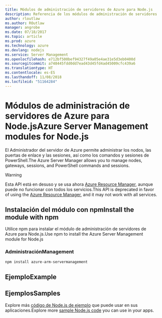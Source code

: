 ```yaml
---
title: Módulos de administración de servidores de Azure para Node.js
description: Referencia de los módulos de administración de servidores de Azure para Node.js
author: rloutlaw
ms.author: ROutlaw
manager: angrobe
ms.date: 07/18/2017
ms.topic: article
ms.prod: azure
ms.technology: azure
ms.devlang: nodejs
ms.service: Server Management
ms.openlocfilehash: e712bf500bef94327f49a05e4ae31e5d3eb0400d
ms.sourcegitcommit: a748445fdd0dd7ead43d45fd4ad45009cfc439a6
ms.translationtype: HT
ms.contentlocale: es-ES
ms.lasthandoff: 11/08/2018
ms.locfileid: "51164284"
---
```

# <a name="azure-server-management-modules-for-nodejs"></a><span data-ttu-id="3f6be-103">Módulos de administración de servidores de Azure para Node.js</span><span class="sxs-lookup"><span data-stu-id="3f6be-103">Azure Server Management modules for Node.js</span></span>

<span data-ttu-id="3f6be-104">El Administrador del servidor de Azure permite administrar los nodos, las puertas de enlace y las sesiones, así como los comandos y sesiones de PowerShell.</span><span class="sxs-lookup"><span data-stu-id="3f6be-104">The Azure Server Manager allows you to manage nodes, gateways, sessions, and PowerShell commands and sessions.</span></span>

> [!WARNING]
> <span data-ttu-id="3f6be-105">Esta API está en desuso y se usa ahora [Azure Resource Manager](/javascript/api/overview/azure/resources), aunque puede no funcionar con todos los servicios.</span><span class="sxs-lookup"><span data-stu-id="3f6be-105">This API is deprecated in favor of using the [Azure Resource Manager](/javascript/api/overview/azure/resources), and it may not work with all services.</span></span>

## <a name="install-the-module-with-npm"></a><span data-ttu-id="3f6be-106">Instalación del módulo con npm</span><span class="sxs-lookup"><span data-stu-id="3f6be-106">Install the module with npm</span></span>

<span data-ttu-id="3f6be-107">Utilice npm para instalar el módulo de administración de servidores de Azure para Node.js.</span><span class="sxs-lookup"><span data-stu-id="3f6be-107">Use npm to install the Azure Server Management module for Node.js</span></span>

### <a name="management"></a><span data-ttu-id="3f6be-108">Administración</span><span class="sxs-lookup"><span data-stu-id="3f6be-108">Management</span></span>

```bash
npm install azure-arm-servermanagement
```

## <a name="example"></a><span data-ttu-id="3f6be-109">Ejemplo</span><span class="sxs-lookup"><span data-stu-id="3f6be-109">Example</span></span>

## <a name="samples"></a><span data-ttu-id="3f6be-110">Ejemplos</span><span class="sxs-lookup"><span data-stu-id="3f6be-110">Samples</span></span>

<span data-ttu-id="3f6be-111">Explore más [código de Node.js de ejemplo](https://azure.microsoft.com/resources/samples/?platform=nodejs) que puede usar en sus aplicaciones.</span><span class="sxs-lookup"><span data-stu-id="3f6be-111">Explore more [sample Node.js code](https://azure.microsoft.com/resources/samples/?platform=nodejs) you can use in your apps.</span></span>